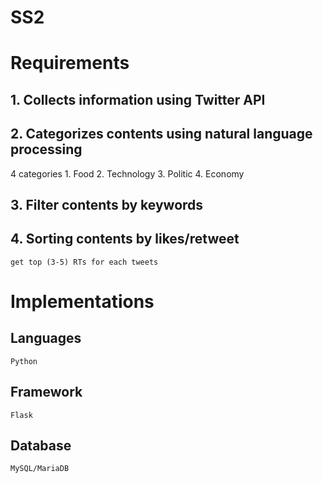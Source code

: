 # SS2
# Requirements

## 1. Collects information using Twitter API
## 2. Categorizes contents using natural language processing
4 categories
    1. Food
    2. Technology
    3. Politic
    4. Economy
## 3. Filter contents by keywords
## 4. Sorting contents by likes/retweet
    get top (3-5) RTs for each tweets 

# Implementations
## Languages
    Python
## Framework
    Flask
## Database
    MySQL/MariaDB